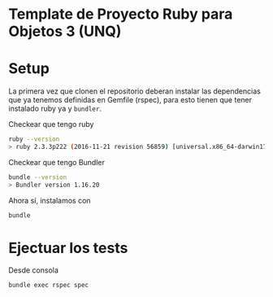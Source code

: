 # Template de Proyecto Ruby para Objetos 3 (UNQ)


# Setup

La primera vez que clonen el repositorio deberan instalar las dependencias que ya tenemos definidas en Gemfile (rspec), para esto tienen que tener instalado ruby ya y `bundler`.

Checkear que tengo ruby

```bash
ruby --version
> ruby 2.3.3p222 (2016-11-21 revision 56859) [universal.x86_64-darwin17]
```

Checkear que tengo Bundler

```bash
bundle --version
> Bundler version 1.16.20
```

Ahora sí, instalamos con

```bash
bundle
```

# Ejectuar los tests

Desde consola

```bash
bundle exec rspec spec
```


